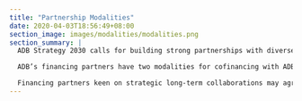 ```yaml
---
title: "Partnership Modalities"
date: 2020-04-03T18:56:49+08:00
section_image: images/modalities/modalities.png
section_summary: |
  ADB Strategy 2030 calls for building strong partnerships with diverse institutions, such as private and public financial institutions and traditional and new development partners. ADB’s financing partners heeded this call in 2019, committing about $4.71 billion in loans and grants for specific projects and $181 million for ADB’s trust funds.

  ADB’s financing partners have two modalities for cofinancing with ADB─they can cofinance individual projects, programs, or technical assistance, referred to as “project-specific cofinancing,” or they can create a trust fund or contribute to one or more of ADB’s existing trust funds.

  Financing partners keen on strategic long-term collaborations may agree with ADB on an indicative amount of development finance for a specific amount of time, which can be divvied up into specific projects or trust funds. In such cases, ADB and the financing partner sign a [partnership framework agreement](/modalities/partnership-framework-arrangements) to formalize and define the partnership in broad terms.
---
```


